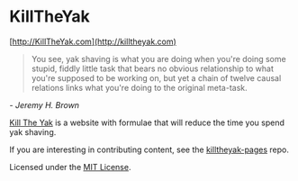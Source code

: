 # KillTheYak

[http://KillTheYak.com](http://killtheyak.com)

> You see, yak shaving is what you are doing when you're doing some stupid, fiddly little task that bears no obvious relationship to what you're supposed to be working on, but yet a chain of twelve causal relations links what you're doing to the original meta-task.

<cite>- Jeremy H. Brown</cite>

[Kill The Yak][KillTheYak] is a website with formulae that will reduce the time you spend yak shaving.

If you are interesting in contributing content, see the [killtheyak-pages][] repo.

Licensed under the [MIT License](https://github.com/killtheyak/killtheyak.github.com/blob/master/LICENSE).

[KillTheYak]: http://killtheyak.com
[killtheyak-pages]: https://github.com/killtheyak/killtheyak-pages
[MIT License]: https://github.com/killtheyak/killtheyak.github.com/blob/master/LICENSE